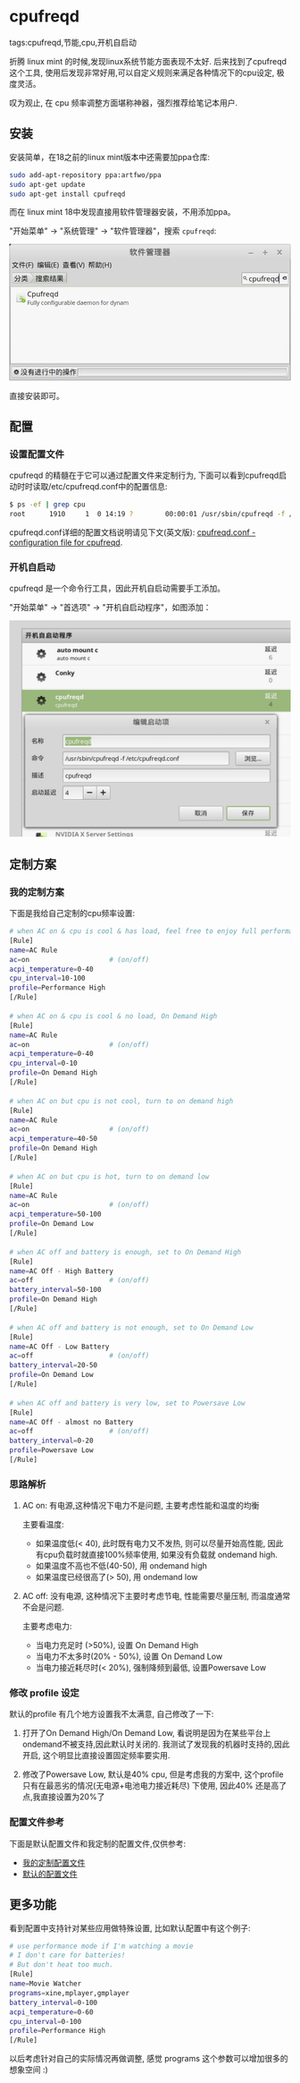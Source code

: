 # cpufreqd

tags:cpufreqd,节能,cpu,开机自启动

折腾 linux mint 的时候,发现linux系统节能方面表现不太好. 后来找到了cpufreqd这个工具, 使用后发现非常好用,可以自定义规则来满足各种情况下的cpu设定, 极度灵活。

叹为观止, 在 cpu 频率调整方面堪称神器，强烈推荐给笔记本用户.

##  安装

安装简单，在18之前的linux mint版本中还需要加ppa仓库:

```bash
sudo add-apt-repository ppa:artfwo/ppa
sudo apt-get update
sudo apt-get install cpufreqd
```

而在 linux mint 18中发现直接用软件管理器安装，不用添加ppa。

"开始菜单" -> "系统管理" -> "软件管理器"，搜索 `cpufreqd`:

![](images/linux-cpufreqd/cpufreqd_search.jpg)

直接安装即可。

## 配置

### 设置配置文件

cpufreqd 的精髓在于它可以通过配置文件来定制行为, 下面可以看到cpufreqd启动时时读取/etc/cpufreqd.conf中的配置信息:

```bash
$ ps -ef | grep cpu
root      1910     1  0 14:19 ?        00:00:01 /usr/sbin/cpufreqd -f /etc/cpufreqd.conf
```

 cpufreqd.conf详细的配置文档说明请见下文(英文版): [cpufreqd.conf - configuration file for cpufreqd](http://manpages.ubuntu.com/manpages/natty/man5/cpufreqd.conf.5.html).

### 开机自启动

cpufreqd 是一个命令行工具，因此开机自启动需要手工添加。

"开始菜单" -> "首选项" -> "开机自启动程序"，如图添加：

![](images/linux-cpufreqd/auto_start_cpufreqd.jpg)

## 定制方案

### 我的定制方案

下面是我给自己定制的cpu频率设置:

```bash
# when AC on & cpu is cool & has load, feel free to enjoy full performance
[Rule]
name=AC Rule
ac=on                    # (on/off)
acpi_temperature=0-40
cpu_interval=10-100
profile=Performance High
[/Rule]

# when AC on & cpu is cool & no load, On Demand High
[Rule]
name=AC Rule
ac=on                    # (on/off)
acpi_temperature=0-40
cpu_interval=0-10
profile=On Demand High
[/Rule]

# when AC on but cpu is not cool, turn to on demand high
[Rule]
name=AC Rule
ac=on                    # (on/off)
acpi_temperature=40-50
profile=On Demand High
[/Rule]

# when AC on but cpu is hot, turn to on demand low
[Rule]
name=AC Rule
ac=on                    # (on/off)
acpi_temperature=50-100
profile=On Demand Low
[/Rule]

# when AC off and battery is enough, set to On Demand High
[Rule]
name=AC Off - High Battery
ac=off                   # (on/off)
battery_interval=50-100
profile=On Demand High
[/Rule]

# when AC off and battery is not enough, set to On Demand Low
[Rule]
name=AC Off - Low Battery
ac=off                   # (on/off)
battery_interval=20-50
profile=On Demand Low
[/Rule]

# when AC off and battery is very low, set to Powersave Low
[Rule]
name=AC Off - almost no Battery
ac=off                   # (on/off)
battery_interval=0-20
profile=Powersave Low
[/Rule]
```

### 思路解析

1. AC on: 有电源,这种情况下电力不是问题, 主要考虑性能和温度的均衡

    主要看温度:

    - 如果温度低(< 40), 此时既有电力又不发热, 则可以尽量开始高性能, 因此有cpu负载时就直接100%频率使用, 如果没有负载就 ondemand high.
    - 如果温度不高也不低(40-50), 用 ondemand high
    - 如果温度已经很高了(> 50), 用 ondemand low

1. AC off: 没有电源, 这种情况下主要时考虑节电, 性能需要尽量压制, 而温度通常不会是问题.

    主要考虑电力:

    - 当电力充足时 (>50%), 设置 On Demand High
    - 当电力不太多时(20% - 50%), 设置 On Demand Low
    - 当电力接近耗尽时(< 20%), 强制降频到最低, 设置Powersave Low

### 修改 profile 设定

默认的profile 有几个地方设置我不太满意, 自己修改了一下:

1. 打开了On Demand High/On Demand Low, 看说明是因为在某些平台上ondemand不被支持,因此默认时关闭的. 我测试了发现我的机器时支持的,因此开启, 这个明显比直接设置固定频率要实用.

2. 修改了Powersave Low, 默认是40% cpu, 但是考虑我的方案中, 这个profile只有在最恶劣的情况(无电源+电池电力接近耗尽) 下使用, 因此40% 还是高了点,我直接设置为20%了

### 配置文件参考

下面是默认配置文件和我定制的配置文件,仅供参考:

- [我的定制配置文件](images/linux-cpufreqd/cpufreqd.conf)
- [默认的配置文件](images/linux-cpufreqd/cpufreqd-original.conf)

## 更多功能

看到配置中支持针对某些应用做特殊设置, 比如默认配置中有这个例子:

```bash
# use performance mode if I'm watching a movie
# I don't care for batteries!
# But don't heat too much.
[Rule]
name=Movie Watcher
programs=xine,mplayer,gmplayer
battery_interval=0-100
acpi_temperature=0-60
cpu_interval=0-100
profile=Performance High
[/Rule]
```

以后考虑针对自己的实际情况再做调整, 感觉 programs 这个参数可以增加很多的想象空间 :)





